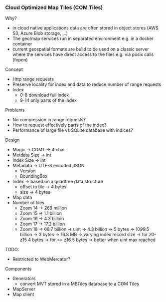 ### Cloud Optimized Map Tiles (COM Tiles)

Why?
- in cloud native applications data are often stored in object stores (AWS S3, Azure Blob storage, ...)
- The geo/map services run in separated environment e.g. in a docker container
- current geospatial formats are build to be used on a classic server where the services have direct access to the files
  e.g. via posix calls (fopen)
    
Concept
- Http range requests
- Preserve locality for index and data to reduce number of range requests
- Index
    - 0-8 download full index
    - 9-14 only parts of the index
    
Problems
- No compression in range requests?
- How to request effectively parts of the index?
- Performance of large file vs SQLite database with indices?

Design
- Magic -> COMT -> 4 char
- Metdata Size -> int
- Index Size -> int
- Metadata -> UTF-8 encoded JSON
    - Version
    - BoundingBox
- Index -> based on a quadtree data structure
  - offset to tile -> 4 bytes
  - size -> 4 bytes
- Map data
- Number of tiles
  - Zoom 14 -> 268 million
  - Zoom 15 -> 1.1 billion
  - Zoom 16 -> 4.3 billion
  - Zoom 17 -> 17.2 billion
  - Zoom 18 -> 68.7 billion
  -> uint -> 4.3 billion 
  -> 5 bytes -> 1099.5 billion 
  -> 3 bytes -> 16.8 MB
-> varying index record size -> for z0-z15 4 bytes -> for >= z16 5 bytes -> better when uint max reached
    

TODO: 
- Restricted to WebMercator?

Components 
- Generators
    - convert MVT stored in a MBTiles database to a COM Tiles
- MapServer
- Map client